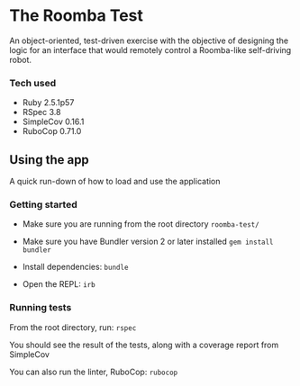 # The Roomba Test

An object-oriented, test-driven exercise with the objective of designing the logic for an interface that would remotely control a Roomba-like self-driving robot.

### Tech used
- Ruby 2.5.1p57
- RSpec 3.8
- SimpleCov 0.16.1
- RuboCop 0.71.0

## Using the app

A quick run-down of how to load and use the application

### Getting started

- Make sure you are running from the root directory `roomba-test/`

- Make sure you have Bundler version 2 or later installed `gem install bundler`

- Install dependencies: `bundle`

- Open the REPL: `irb`


### Running tests

From the root directory, run: `rspec`

You should see the result of the tests, along with a coverage report from SimpleCov

You can also run the linter, RuboCop: `rubocop`

